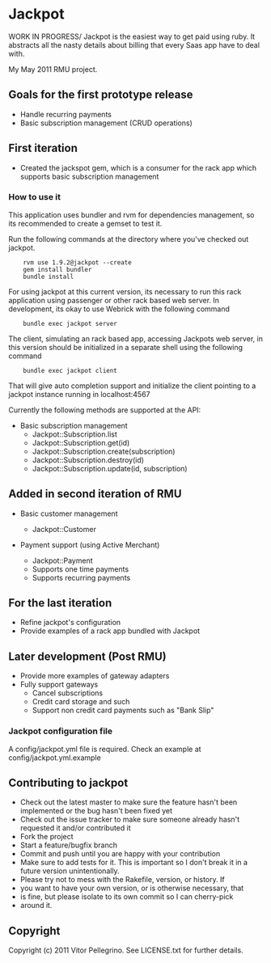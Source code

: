 Jackpot
==========

WORK IN PROGRESS/ Jackpot is the easiest way to get paid using ruby. It abstracts all the nasty details about billing that every Saas app have to deal with.

My May 2011 RMU project.

## Goals for the first prototype release ##

* Handle recurring payments
* Basic subscription management (CRUD operations)

## First iteration ##
* Created the jackspot gem, which is a consumer for the rack app which
supports basic subscription management

### How to use it ###
This application uses bundler and rvm for dependencies management, so its
recommended to create a gemset to test it.

Run the following commands at the directory where you've checked out
jackpot.

        rvm use 1.9.2@jackpot --create
        gem install bundler
        bundle install

For using jackpot at this current version, its necessary to run this
rack application using passenger or other rack based web server. In
development, its okay to use Webrick with the following command

        bundle exec jackpot server

The client, simulating an rack based app, accessing Jackpots web
server, in this version should be initialized in a separate shell
using the following command

        bundle exec jackpot client

That will give auto completion support and initialize the client
pointing to a jackpot instance running in localhost:4567

Currently the following methods are supported at the API:

* Basic subscription management
  * Jackpot::Subscription.list
  * Jackpot::Subscription.get(id)
  * Jackpot::Subscription.create(subscription)
  * Jackpot::Subscription.destroy(id)
  * Jackpot::Subscription.update(id, subscription)

## Added in second iteration of RMU
* Basic customer management
  * Jackpot::Customer

* Payment support (using Active Merchant)
  * Jackpot::Payment
  * Supports one time payments
  * Supports recurring payments

## For the last iteration

* Refine jackpot's configuration
* Provide examples of a rack app bundled with Jackpot

## Later development (Post RMU)

* Provide more examples of gateway adapters
* Fully support gateways
  * Cancel subscriptions
  * Credit card storage and such
  * Support non credit card payments such as "Bank Slip"


### Jackpot configuration file ###
A config/jackpot.yml file is required. Check an example at
config/jackpot.yml.example

## Contributing to jackpot  ##

* Check out the latest master to make sure the feature hasn't been implemented or the bug hasn't been fixed yet
* Check out the issue tracker to make sure someone already hasn't requested it and/or contributed it
* Fork the project
* Start a feature/bugfix branch
* Commit and push until you are happy with your contribution
* Make sure to add tests for it. This is important so I don't break it in a future version unintentionally.
* Please try not to mess with the Rakefile, version, or history. If
* you want to have your own version, or is otherwise necessary, that
* is fine, but please isolate to its own commit so I can cherry-pick
* around it.




## Copyright ##

Copyright (c) 2011 Vitor Pellegrino. See LICENSE.txt for
further details.

